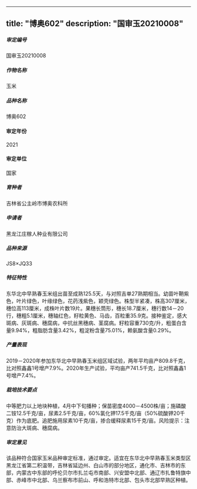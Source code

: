 
---
title: "博奥602"
description: "国审玉20210008"
---
##### 审定编号 
国审玉20210008

##### 作物名称
玉米

##### 品种名称
博奥602

#### 审定年份
2021	

#### 审定单位
国家

##### 育种者
吉林省公主岭市博奥农科所

##### 申请者
黑龙江庄稼人种业有限公司

##### 品种来源
JS8×JQ33

##### 特征特性
东华北中早熟春玉米组出苗至成熟125.5天，与对照吉单27熟期相当。幼苗叶鞘紫色，叶片绿色，叶缘绿色，花药浅紫色，颖壳绿色。株型半紧凑，株高307厘米，穗位高113厘米，成株叶片数19片。果穗长筒形，穗长18.7厘米，穗行数14－20行，穗粗5.1厘米，穗轴红色，籽粒黄色、马齿，百粒重35.9克。接种鉴定，感大斑病、灰斑病、穗腐病，中抗丝黑穗病、茎腐病。籽粒容重730克/升，粗蛋白含量9.94%，粗脂肪含量3.42%，粗淀粉含量75.01%，赖氨酸含量0.29%。

##### 产量表现
2019－2020年参加东华北中早熟春玉米组区域试验，两年平均亩产809.8千克，比对照鑫鑫1号增产7.9%。2020年生产试验，平均亩产741.5千克，比对照鑫鑫1号增产7.4%。

##### 栽培技术要点
中等肥力以上地块种植，4月中下旬播种；保苗密度4000－4500株/亩；施磷酸二铵12.5千克/亩，尿素2.5千克/亩，60%氯化钾17.5千克/亩（50%硫酸钾20千克）作为底肥。追肥施用尿素10千克/亩，掺合缓释尿素15千克/亩。风险提示：注意防治大斑病、穗腐病。

##### 审定意见
该品种符合国家玉米品种审定标准，通过审定。适宜在东华北中早熟春玉米类型区黑龙江省第二积温带，吉林省延边州、白山市的部分地区，通化市、吉林市的东部，内蒙古中东部的呼伦贝尔市扎兰屯市南部、兴安盟中北部、通辽市扎鲁特旗中部、赤峰市中北部、乌兰察布市前山、呼和浩特市北部、包头市北部早熟区种植。


